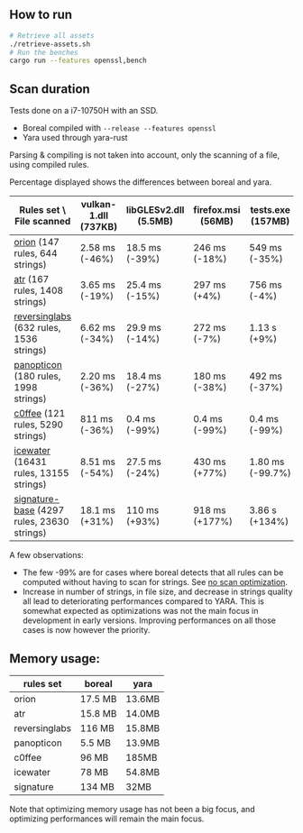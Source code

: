 ## How to run

```bash
# Retrieve all assets
./retrieve-assets.sh
# Run the benches
cargo run --features openssl,bench
```

## Scan duration

Tests done on a i7-10750H with an SSD.

- Boreal compiled with `--release --features openssl`
- Yara used through yara-rust

Parsing & compiling is not taken into account, only the scanning of a file, using
compiled rules.

Percentage displayed shows the differences between boreal and yara.

| Rules set \ File scanned                                                                             | vulkan-1.dll (737KB) | libGLESv2.dll (5.5MB) | firefox.msi (56MB) | tests.exe (157MB) |
| ---------------------------------------------------------------------------------------------------- | -------------------- | --------------------- | ------------------ | ----------------- |
| [orion](https://github.com/StrangerealIntel/Orion.git) (147 rules, 644 strings)                      | 2.58 ms (-46%)       | 18.5 ms (-39%)        | 246 ms (-18%)      | 549 ms (-35%)     |
| [atr](https://github.com/advanced-threat-research/Yara-Rules) (167 rules, 1408 strings)              | 3.65 ms (-19%)       | 25.4 ms (-15%)        | 297 ms (+4%)       | 756 ms (-4%)      |
| [reversinglabs](https://github.com/reversinglabs/reversinglabs-yara-rules) (632 rules, 1536 strings) | 6.62 ms (-34%)       | 29.9 ms (-14%)        | 272 ms (-7%)       | 1.13 s (+9%)      |
| [panopticon](https://github.com/Neo23x0/panopticon) (180 rules, 1998 strings)                        | 2.20 ms (-36%)       | 18.4 ms (-27%)        | 180 ms (-38%)      | 492 ms (-37%)     |
| [c0ffee](https://github.com/Crypt-0n/C0-FF-EE) (121 rules, 5290 strings)                             | 811 ms (-36%)        | 0.4 ms (-99%)         | 0.4 ms (-99%)      | 0.4 ms (-99%)     |
| [icewater](https://github.com/SupportIntelligence/Icewater) (16431 rules, 13155 strings)             | 8.51 ms (-54%)       | 27.5 ms (-24%)        | 430 ms (+77%)      | 1.80 ms (-99.7%)  |
| [signature-base](https://github.com/Neo23x0/signature-base) (4297 rules, 23630 strings)              | 18.1 ms (+31%)       | 110 ms (+93%)         | 918 ms (+177%)     | 3.86 s (+134%)    |

A few observations:

- The few -99% are for cases where boreal detects that all rules can be
  computed without having to scan for strings.
  See [no scan optimization](/boreal/README.md#no-scan-optimization).
- Increase in number of strings, in file size, and decrease in strings
  quality all lead to deteriorating performances compared to YARA.
  This is somewhat expected as optimizations was not the main focus in
  development in early versions. Improving performances on all those cases
  is now however the priority.

## Memory usage:

| rules set      | boreal  | yara   |
| -------------- | ----    | ----   |
| orion          | 17.5 MB | 13.6MB |
| atr            | 15.8 MB | 14.0MB |
| reversinglabs  | 116 MB  | 15.8MB |
| panopticon     | 5.5 MB  | 13.9MB |
| c0ffee         | 96 MB   | 185MB  |
| icewater       | 78 MB   | 54.8MB |
| signature      | 134 MB  | 32MB   |

Note that optimizing memory usage has not been a big focus, and optimizing
performances will remain the main focus.
